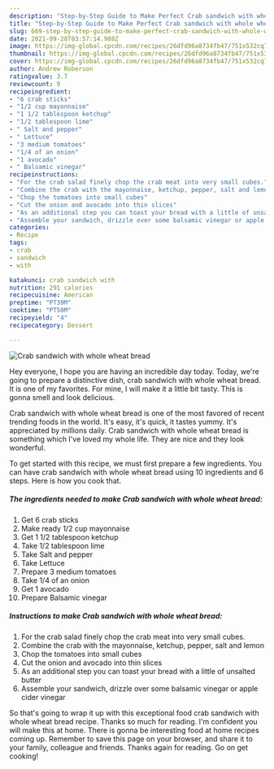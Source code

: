 ```yaml
---
description: "Step-by-Step Guide to Make Perfect Crab sandwich with whole wheat bread"
title: "Step-by-Step Guide to Make Perfect Crab sandwich with whole wheat bread"
slug: 669-step-by-step-guide-to-make-perfect-crab-sandwich-with-whole-wheat-bread
date: 2021-09-28T03:57:14.988Z
image: https://img-global.cpcdn.com/recipes/26dfd96a8734fb47/751x532cq70/crab-sandwich-with-whole-wheat-bread-recipe-main-photo.jpg
thumbnail: https://img-global.cpcdn.com/recipes/26dfd96a8734fb47/751x532cq70/crab-sandwich-with-whole-wheat-bread-recipe-main-photo.jpg
cover: https://img-global.cpcdn.com/recipes/26dfd96a8734fb47/751x532cq70/crab-sandwich-with-whole-wheat-bread-recipe-main-photo.jpg
author: Andrew Roberson
ratingvalue: 3.7
reviewcount: 9
recipeingredient:
- "6 crab sticks"
- "1/2 cup mayonnaise"
- "1 1/2 tablespoon ketchup"
- "1/2 tablespoon lime"
- " Salt and pepper"
- " Lettuce"
- "3 medium tomatoes"
- "1/4 of an onion"
- "1 avocado"
- " Balsamic vinegar"
recipeinstructions:
- "For the crab salad finely chop the crab meat into very small cubes."
- "Combine the crab with the mayonnaise, ketchup, pepper, salt and lemon"
- "Chop the tomatoes into small cubes"
- "Cut the onion and avocado into thin slices"
- "As an additional step you can toast your bread with a little of unsalted butter"
- "Assemble your sandwich, drizzle over some balsamic vinegar or apple cider vinegar"
categories:
- Recipe
tags:
- crab
- sandwich
- with

katakunci: crab sandwich with 
nutrition: 291 calories
recipecuisine: American
preptime: "PT39M"
cooktime: "PT50M"
recipeyield: "4"
recipecategory: Dessert

---
```



![Crab sandwich with whole wheat bread](https://img-global.cpcdn.com/recipes/26dfd96a8734fb47/751x532cq70/crab-sandwich-with-whole-wheat-bread-recipe-main-photo.jpg)

Hey everyone, I hope you are having an incredible day today. Today, we're going to prepare a distinctive dish, crab sandwich with whole wheat bread. It is one of my favorites. For mine, I will make it a little bit tasty. This is gonna smell and look delicious.

Crab sandwich with whole wheat bread is one of the most favored of recent trending foods in the world. It's easy, it's quick, it tastes yummy. It's appreciated by millions daily. Crab sandwich with whole wheat bread is something which I've loved my whole life. They are nice and they look wonderful.




To get started with this recipe, we must first prepare a few ingredients. You can have crab sandwich with whole wheat bread using 10 ingredients and 6 steps. Here is how you cook that.

<!--inarticleads1-->

##### The ingredients needed to make Crab sandwich with whole wheat bread:

1. Get 6 crab sticks
1. Make ready 1/2 cup mayonnaise
1. Get 1 1/2 tablespoon ketchup
1. Take 1/2 tablespoon lime
1. Take  Salt and pepper
1. Take  Lettuce
1. Prepare 3 medium tomatoes
1. Take 1/4 of an onion
1. Get 1 avocado
1. Prepare  Balsamic vinegar




<!--inarticleads2-->

##### Instructions to make Crab sandwich with whole wheat bread:

1. For the crab salad finely chop the crab meat into very small cubes.
1. Combine the crab with the mayonnaise, ketchup, pepper, salt and lemon
1. Chop the tomatoes into small cubes
1. Cut the onion and avocado into thin slices
1. As an additional step you can toast your bread with a little of unsalted butter
1. Assemble your sandwich, drizzle over some balsamic vinegar or apple cider vinegar




So that's going to wrap it up with this exceptional food crab sandwich with whole wheat bread recipe. Thanks so much for reading. I'm confident you will make this at home. There is gonna be interesting food at home recipes coming up. Remember to save this page on your browser, and share it to your family, colleague and friends. Thanks again for reading. Go on get cooking!

